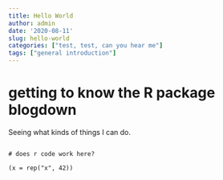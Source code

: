 ```yaml
---
title: Hello World
author: admin
date: '2020-08-11'
slug: hello-world
categories: ["test, test, can you hear me"]
tags: ["general introduction"]
---
```


# getting to know the R package blogdown

Seeing what kinds of things I can do. 

```{r}

# does r code work here?

(x = rep("x", 42))

```

